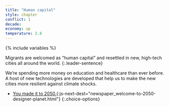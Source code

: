 ```yaml
---
title: "Human capital"
style: chapter
conflict: 1
decade: 
economy: up
temperature: 2.8
---
```


{% include variables %}

Migrants are welcomed as “human capital” and resettled in new, high-tech cities all around the world. 
{:.leader-sentence}

We’re spending more money on education and healthcare than ever before. A host of new technologies are developed that help us to make the new cities more resilient against climate shocks.

- [You made it to 2050.](part-page_2050.html){:js-next-dest="newspaper_welcome-to-2050-designer-planet.html"}
{:.choice-options}
